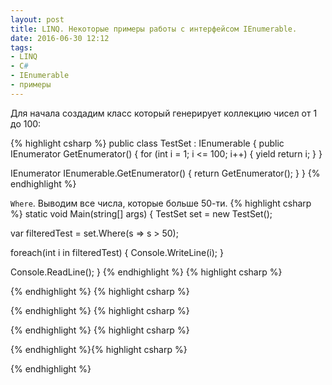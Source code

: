 ```yaml
---
layout: post
title: LINQ. Некоторые примеры работы с интерфейсом IEnumerable.
date: 2016-06-30 12:12
tags:
- LINQ
- C#
- IEnumerable
- примеры
---
```


Для начала создадим класс который генерирует коллекцию чисел от 1 до 100:

{% highlight csharp %}
public class TestSet : IEnumerable<int>
{
  public IEnumerator<int> GetEnumerator()
  {
    for (int i = 1; i <= 100; i++)
    {
      yield return i;
    }
  }

  IEnumerator IEnumerable.GetEnumerator()
  {
    return GetEnumerator();
  }
}
{% endhighlight %}

`Where`. Выводим все числа, которые больше 50-ти.
{% highlight csharp %}
static void Main(string[] args)
{
  TestSet set = new TestSet();

  var filteredTest = set.Where(s => s > 50);

  foreach(int i in filteredTest)
  {
    Console.WriteLine(i);
  }
  
  Console.ReadLine();
}
{% endhighlight %}
{% highlight csharp %}

{% endhighlight %}
{% highlight csharp %}

{% endhighlight %}
{% highlight csharp %}

{% endhighlight %}
{% highlight csharp %}

{% endhighlight %}{% highlight csharp %}

{% endhighlight %}
